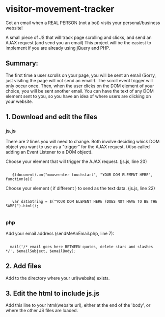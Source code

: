 # visitor-movement-tracker

Get an email when a REAL PERSON (not a bot) visits your personal/business website!

A small piece of JS that will track page scrolling and clicks, and send an AJAX request (and send you an email)
This project will be the easiest to implement if you are already using jQuery and PHP. 

<h2>Summary:</h2>

<p>The first time a user scrolls on your page, you will be sent an email (Sorry, just visiting the page will not send an email!). The scroll event trigger will only occur once. Then, when the user clicks on the DOM element of your choice, you will be sent another email. You can have the text of any DOM element sent to you, so you have an idea of where users are clicking on your website.</p>

<h2>1. Download and edit the files</h2>

 <h3>js.js</h3>
  <p>
  There are 2 lines you will need to change. 
  Both involve deciding whick DOM object you want to use as a "trigger" for the AJAX request. (Also called adding an Event 
   Listener to a DOM object).</p>
  
  <p>Choose your element that will trigger the AJAX request. (js.js, line 20) </p>
  <code>
   $(document).on("mouseenter touchstart", "YOUR DOM ELEMENT HERE", function(e){ </code>
   <p></p>

 <p>Choose your element ( if different ) to send as the text data. (js.js, line 22) </p>
  <code>	
   var dataString = $("YOUR DOM ELEMENT HERE (DOES NOT HAVE TO BE THE SAME)").html(); 
  </code> 
   
 <h3>php</h3>
  <p>
  Add your email address (sendMeAnEmail.php, line 7): </p>
  <code>
  mail('/* email goes here BETWEEN quotes, delete stars and slashes */', $emailSubject, $emailBody); </code>

<h2>2. Add files</h2> 
<p>Add to the directory where your url(website) exists.</p>

<h2>3. Edit the html to include js.js </h2>
Add this line to your html(website url), either at the end of the 'body', or where the other JS files are loaded. 
<code> <script src="js.js"></script> </code>
